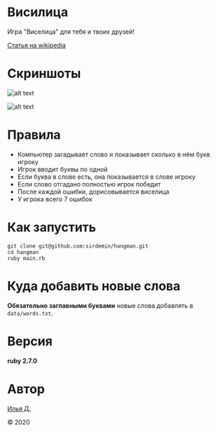 # Висилица

Игра "Виселица" для тебя и твоих друзей!

[Статья на wikipedia](https://ru.wikipedia.org/wiki/%D0%92%D0%B8%D1%81%D0%B5%D0%BB%D0%B8%D1%86%D0%B0_(%D0%B8%D0%B3%D1%80%D0%B0))

# Скриншоты

![alt text](https://i.imgur.com/DTeej0D.jpg)

![alt text](https://i.imgur.com/I8Yq9J8.jpg)

# Правила

* Компьютер загадывает слово и показывает сколько в нём букв игроку
* Игрок вводит буквы по одной
* Если буква в слове есть, она показывается в слове игроку
* Если слово отгадано полностью игрок победит
* После каждой ошибки, дорисовывается виселица
* У игрока всего 7 ошибок


# Как запустить

```
git clone git@github.com:sirdemin/hangman.git
cd hangman
ruby main.rb
```

# Куда добавить новые слова

**Обязательно заглавными буквами** новые слова добавлять в `data/words.txt`.

# Версия

**ruby 2.7.0**

# Автор

[Илья Д.](https://github.com/sirdemin)

© 2020
